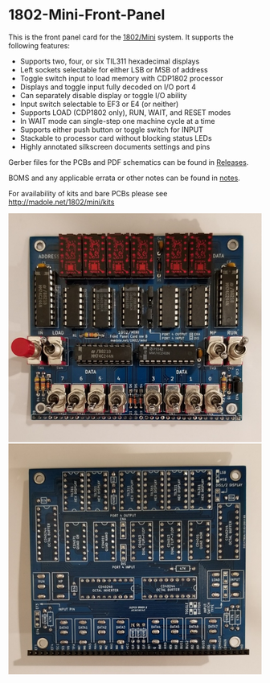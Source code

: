# 1802-Mini-Front-Panel
This is the front panel card for the [1802/Mini](https://github.com/dmadole/1802-Mini) system. It supports the following features:

* Supports two, four, or six TIL311 hexadecimal displays
* Left sockets selectable for either LSB or MSB of address
* Toggle switch input to load memory with CDP1802 processor
* Displays and toggle input fully decoded on I/O port 4
* Can separately disable display or toggle I/O ability
* Input switch selectable to EF3 or E4 (or neither)
* Supports LOAD (CDP1802 only), RUN, WAIT, and RESET modes
* In WAIT mode can single-step one machine cycle at a time
* Supports either push button or toggle switch for INPUT
* Stackable to processor card without blocking status LEDs
* Highly annotated silkscreen documents settings and pins

Gerber files for the PCBs and PDF schematics can be found in [Releases](https://github.com/dmadole/1802-Mini-Front-Panel/releases).

BOMS and any applicable errata or other notes can be found in [notes](https://github.com/dmadole/1802-Mini-Front-Panel/tree/main/notes).

For availability of kits and bare PCBs please see http://madole.net/1802/mini/kits

![1802/Mini Front Panel Front](https://github.com/dmadole/1802-Mini-Front-Panel/blob/main/photos/1802-Mini-Front-Panel-Rev-B-Assembled-Front.jpg)
![1802/Mini Front Panel Back](https://github.com/dmadole/1802-Mini-Front-Panel/blob/main/photos/1802-Mini-Front-Panel-Rev-B-Assembled-Back.jpg)
